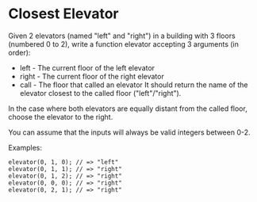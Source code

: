 # Closest Elevator
Given 2 elevators (named "left" and "right") in a building with 3 floors (numbered 0 to 2), write a function elevator accepting 3 arguments (in order):

- left - The current floor of the left elevator
- right - The current floor of the right elevator
- call - The floor that called an elevator
It should return the name of the elevator closest to the called floor ("left"/"right").

In the case where both elevators are equally distant from the called floor, choose the elevator to the right.

You can assume that the inputs will always be valid integers between 0-2.

Examples:
```
elevator(0, 1, 0); // => "left"
elevator(0, 1, 1); // => "right"
elevator(0, 1, 2); // => "right"
elevator(0, 0, 0); // => "right"
elevator(0, 2, 1); // => "right"
```